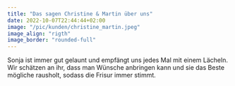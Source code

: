 ```yaml
---
title: "Das sagen Christine & Martin über uns"
date: 2022-10-07T22:44:44+02:00
image: "/pic/kunden/christine_martin.jpeg"
image_align: "rigth"
image_border: "rounded-full"
---
```


Sonja ist immer gut gelaunt und empfängt uns jedes Mal mit einem Lächeln.
Wir schätzen an ihr, dass man Wünsche anbringen kann und sie das Beste
mögliche rausholt, sodass die Frisur immer stimmt.
